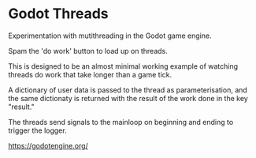 # Godot Threads
Experimentation with mutithreading in the Godot game engine.

Spam the 'do work' button to load up on threads.

This is designed to be an almost minimal working example of watching threads do work that take longer than a game tick.

A dictionary of user data is passed to the thread as parameterisation, and the same dictionaty is returned with the result of the work done in the key "result."

The threads send signals to the mainloop on beginning and ending to trigger the logger.

https://godotengine.org/


